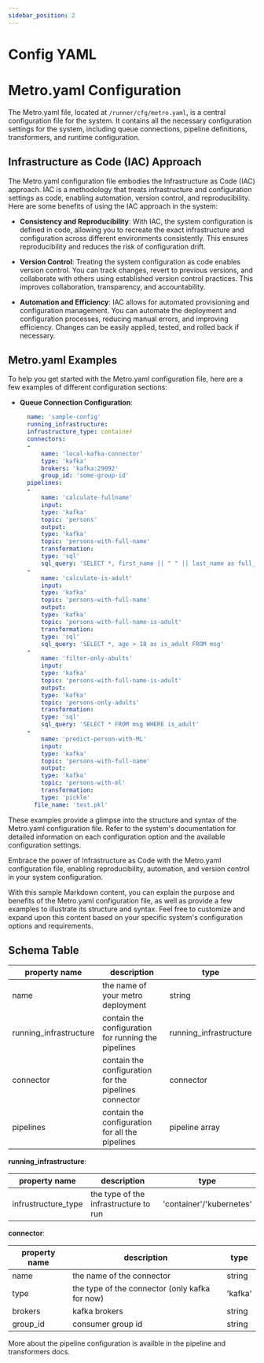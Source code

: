 ```yaml
---
sidebar_position: 2
---
```


# Config YAML

# Metro.yaml Configuration

The Metro.yaml file, located at `/runner/cfg/metro.yaml`, is a central configuration file for the system. It contains all the necessary configuration settings for the system, including queue connections, pipeline definitions, transformers, and runtime configuration.

## Infrastructure as Code (IAC) Approach

The Metro.yaml configuration file embodies the Infrastructure as Code (IAC) approach. IAC is a methodology that treats infrastructure and configuration settings as code, enabling automation, version control, and reproducibility. Here are some benefits of using the IAC approach in the system:

- **Consistency and Reproducibility**: With IAC, the system configuration is defined in code, allowing you to recreate the exact infrastructure and configuration across different environments consistently. This ensures reproducibility and reduces the risk of configuration drift.

- **Version Control**: Treating the system configuration as code enables version control. You can track changes, revert to previous versions, and collaborate with others using established version control practices. This improves collaboration, transparency, and accountability.

- **Automation and Efficiency**: IAC allows for automated provisioning and configuration management. You can automate the deployment and configuration processes, reducing manual errors, and improving efficiency. Changes can be easily applied, tested, and rolled back if necessary.

## Metro.yaml Examples

To help you get started with the Metro.yaml configuration file, here are a few examples of different configuration sections:

- **Queue Connection Configuration**:
  ```yaml
    name: 'sample-config'
    running_infrastructure:
    infrustructure_type: container
    connectors:
    -
        name: 'local-kafka-connector'
        type: 'kafka'
        brokers: 'kafka:29092'
        group_id: 'some-group-id'
    pipelines:
    -
        name: 'calculate-fullname'
        input:
        type: 'kafka'
        topic: 'persons'
        output:
        type: 'kafka'
        topic: 'persons-with-full-name'
        transformation:
        type: 'sql'
        sql_query: 'SELECT *, first_name || " " || last_name as full_name FROM msg'
    -
        name: 'calculate-is-adult'
        input:
        type: 'kafka'
        topic: 'persons-with-full-name'
        output:
        type: 'kafka'
        topic: 'persons-with-full-name-is-adult'
        transformation:
        type: 'sql'
        sql_query: 'SELECT *, age > 18 as is_adult FROM msg'
    -
        name: 'filter-only-abults'
        input:
        type: 'kafka'
        topic: 'persons-with-full-name-is-adult'
        output:
        type: 'kafka'
        topic: 'persons-only-adults'
        transformation:
        type: 'sql'
        sql_query: 'SELECT * FROM msg WHERE is_adult'
    -
        name: 'predict-person-with-ML'
        input:
        type: 'kafka'
        topic: 'persons-with-full-name'
        output:
        type: 'kafka'
        topic: 'persons-with-ml'
        transformation:
        type: 'pickle'
      file_name: 'test.pkl'
    ```


These examples provide a glimpse into the structure and syntax of the Metro.yaml configuration file. Refer to the system's documentation for detailed information on each configuration option and the available configuration settings.

Embrace the power of Infrastructure as Code with the Metro.yaml configuration file, enabling reproducibility, automation, and version control in your system configuration.


With this sample Markdown content, you can explain the purpose and benefits of the Metro.yaml configuration file, as well as provide a few examples to illustrate its structure and syntax. Feel free to customize and expand upon this content based on your specific system's configuration options and requirements.

## Schema Table

| property name        | description                                         | type                 |
|----------------------|-----------------------------------------------------|----------------------|
| name                 | the name of your metro deployment                   | string               |
|running_infrastructure|contain the configuration for running the pipelines  |running_infrastructure|
|connector             |contain the configuration for the pipelines connector|connector             |
|pipelines             |contain the configuration for all the pipelines      |pipeline array        |

__running_infrastructure__:

| property name     | description                         | type                    |
|-------------------|-------------------------------------|-------------------------|
|infrustructure_type|the type of the infrastructure to run|'container'/'kubernetes' |

__connector__:

| property name | description                                   | type    |
----------------|-----------------------------------------------|---------|
|name           | the name of the connector                     | string  |
|type           |the type of the connector (only kafka for now) | 'kafka' |
|brokers        |kafka brokers                                  | string  |
|group_id       |consumer group id                              | string  |

More about the pipeline configuration is availble in the pipeline and transformers docs.